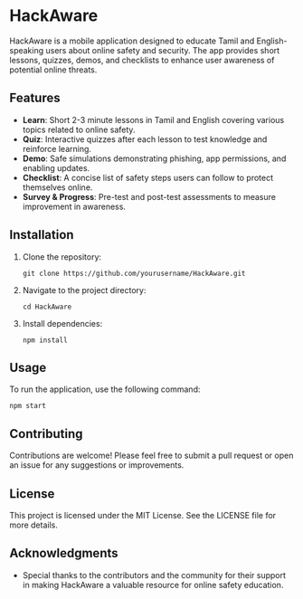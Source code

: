 # HackAware

HackAware is a mobile application designed to educate Tamil and English-speaking users about online safety and security. The app provides short lessons, quizzes, demos, and checklists to enhance user awareness of potential online threats.

## Features

- **Learn**: Short 2-3 minute lessons in Tamil and English covering various topics related to online safety.
- **Quiz**: Interactive quizzes after each lesson to test knowledge and reinforce learning.
- **Demo**: Safe simulations demonstrating phishing, app permissions, and enabling updates.
- **Checklist**: A concise list of safety steps users can follow to protect themselves online.
- **Survey & Progress**: Pre-test and post-test assessments to measure improvement in awareness.

## Installation

1. Clone the repository:
   ```
   git clone https://github.com/yourusername/HackAware.git
   ```
2. Navigate to the project directory:
   ```
   cd HackAware
   ```
3. Install dependencies:
   ```
   npm install
   ```

## Usage

To run the application, use the following command:
```
npm start
```

## Contributing

Contributions are welcome! Please feel free to submit a pull request or open an issue for any suggestions or improvements.

## License

This project is licensed under the MIT License. See the LICENSE file for more details.

## Acknowledgments

- Special thanks to the contributors and the community for their support in making HackAware a valuable resource for online safety education.
